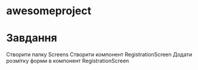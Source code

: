 # awesomeproject

# Завдання 

Створити папку Screens
Створити компонент RegistrationScreen
Додати розмітку форми в компонент RegistrationScreen